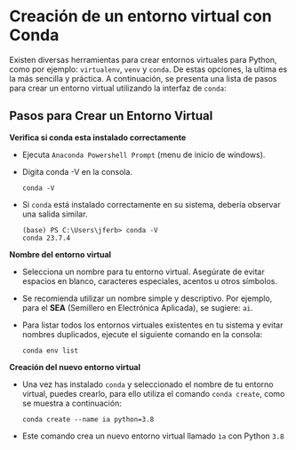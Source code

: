# Creación de un entorno virtual con Conda

Existen diversas herramientas para crear entornos virtuales para Python, como por ejemplo: `virtualenv`, `venv` y `conda`. De estas opciones, la ultima es la más sencilla y práctica. A continuación, se presenta una lista de pasos para crear un entorno virtual utilizando la interfaz de `conda`:

## Pasos para Crear un Entorno Virtual

**Verifica si conda esta instalado correctamente**
- Ejecuta `Anaconda Powershell Prompt` (menu de inicio de windows).
- Digita conda -V en la consola.
  
   ```console
   conda -V
   ```
- Si `conda` está instalado correctamente en su sistema, debería observar una salida similar.
  
   ```console
  (base) PS C:\Users\jferb> conda -V
  conda 23.7.4
   ```
**Nombre del entorno virtual**

- Selecciona un nombre para tu entorno virtual. Asegúrate de evitar espacios en blanco, caracteres especiales, acentos u otros símbolos. 
- Se recomienda utilizar un nombre simple y descriptivo. Por ejemplo, para el **SEA** (Semillero en Electrónica Aplicada), se sugiere:  `ai`.
- Para listar todos los entornos virtuales existentes en tu sistema y evitar nombres duplicados, ejecute el siguiente comando en la consola:
  
   ```console
   conda env list
   ```

**Creación del nuevo entorno virtual**

- Una vez has instalado `conda` y seleccionado el nombre de tu entorno virtual, puedes crearlo, para ello utiliza el comando `conda create`, como se muestra a continuación:

    ```console
   conda create --name ia python=3.8
   ```

- Este comando crea un nuevo entorno virtual llamado `ìa` con Python `3.8`

